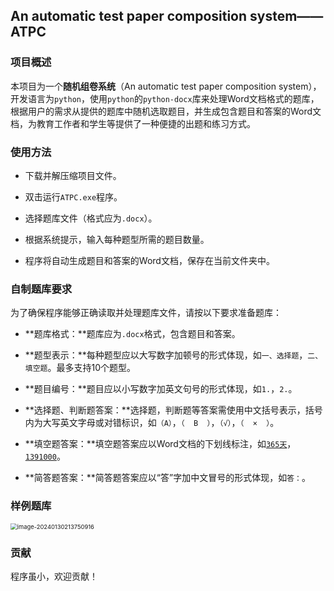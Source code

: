 ## An automatic test paper composition system——ATPC

### 项目概述

本项目为一个**随机组卷系统**（An automatic test paper composition system），开发语言为`python`，使用`python`的`python-docx`库来处理Word文档格式的题库，根据用户的需求从提供的题库中随机选取题目，并生成包含题目和答案的Word文档，为教育工作者和学生等提供了一种便捷的出题和练习方式。

### 使用方法

- 下载并解压缩项目文件。

- 双击运行`ATPC.exe`程序。

- 选择题库文件（格式应为`.docx`）。

- 根据系统提示，输入每种题型所需的题目数量。

- 程序将自动生成题目和答案的Word文档，保存在当前文件夹中。

### 自制题库要求

为了确保程序能够正确读取并处理题库文件，请按以下要求准备题库：

- **题库格式：**题库应为`.docx`格式，包含题目和答案。

- **题型表示：**每种题型应以大写数字加顿号的形式体现，如`一、选择题`，`二、填空题`。最多支持10个题型。

- **题目编号：**题目应以小写数字加英文句号的形式体现，如`1.`，`2.`。

- **选择题、判断题答案：**选择题，判断题等答案需使用中文括号表示，括号内为大写英文字母或对错标识，如`（A）`，`（  B  ）`，`（√）`，`（  ×  ）`。
- **填空题答案：**填空题答案应以Word文档的下划线标注，如<u>`365天`</u>，<u>`1391000`</u>。

- **简答题答案：**简答题答案应以“答”字加中文冒号的形式体现，如`答：`。

### 样例题库

<img src="C:\Users\Hilton\AppData\Roaming\Typora\typora-user-images\image-20240130213750916.png" alt="image-20240130213750916" style="zoom: 67%;" />

### 贡献

程序虽小，欢迎贡献！